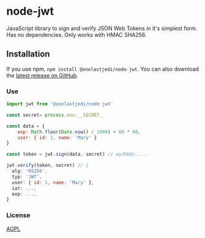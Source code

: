 # node-jwt

JavaScript library to sign and verify JSON Web Tokens in it's simplest form. 
Has no dependencies. Only works with HMAC SHA256. 

## Installation

If you use npm, `npm install @onelastjedi/node-jwt`. 
You can also download the [latest release on GitHub](https://github.com/onelastjedi/node-jwt/releases/latest). 

### Use

```js
import jwt from '@onelastjedi/node-jwt'

const secret= process.env.__SECRET__

const data = { 
    exp: Math.floor(Date.now() / 1000) + 60 * 60,
    user: { id: 1, name: 'Mary' }
}

const token = jwt.sign(data, secret) // eyJhbGc.....

jwt.verify(token, secret) // {
  alg: 'HS256',
  typ: 'JWT',
  user: { id: 1, name: 'Mary' },
  iat: ...,
  exp: ...,
}
```

### License

[AGPL](LICENSE)
